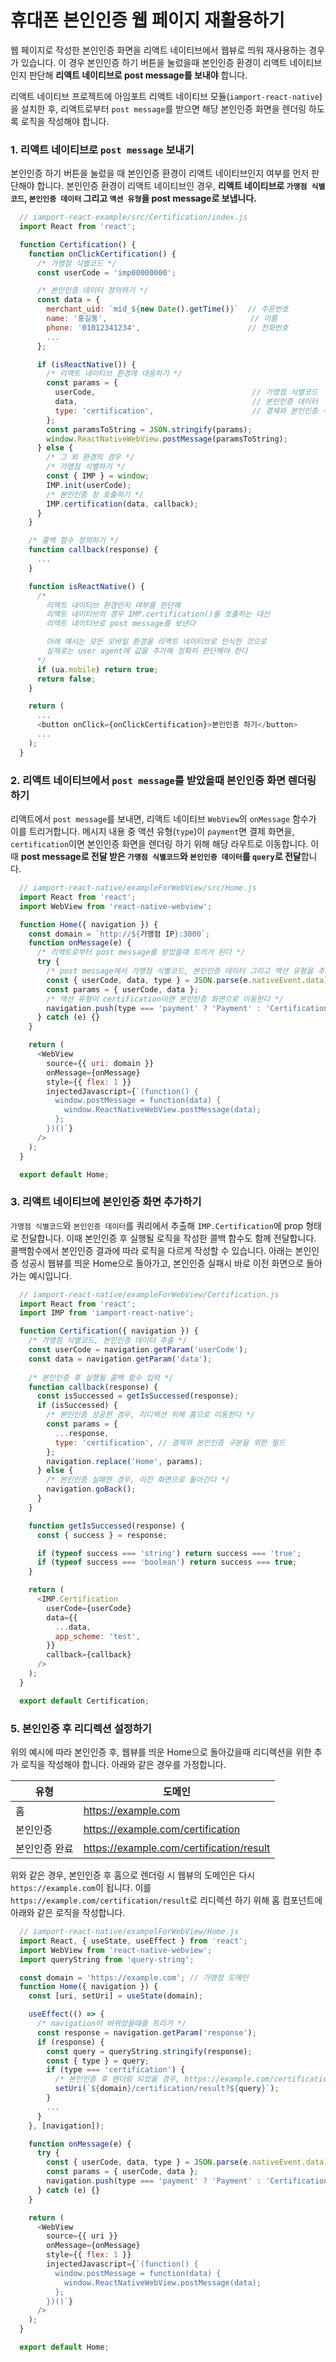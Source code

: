 # 휴대폰 본인인증 웹 페이지 재활용하기

웹 페이지로 작성한 본인인증 화면을 리액트 네이티브에서 웹뷰로 띄워 재사용하는 경우가 있습니다. 이 경우 본인인증 하기 버튼을 눌렀을때 본인인증 환경이 리액트 네이티브인지 판단해 **리액트 네이티브로 post message를 보내야** 합니다.

리액트 네이티브 프로젝트에 아임포트 리액트 네이티브 모듈(`iamport-react-native`)을 설치한 후, 리액트로부터 `post message`를 받으면 해당 본인인증 화면을 렌더링 하도록 로직을 작성해야 합니다.

### 1. 리액트 네이티브로 `post message` 보내기

본인인증 하기 버튼을 눌렀을 때 본인인증 환경이 리액트 네이티브인지 여부를 먼저 판단해야 합니다. 본인인증 환경이 리액트 네이티브인 경우, **리액트 네이티브로 `가맹점 식별코드`, `본인인증 데이터` 그리고 `액션 유형`을 post message로 보냅니다.**

```javascript
  // iamport-react-example/src/Certification/index.js
  import React from 'react';

  function Certification() {
    function onClickCertification() {
      /* 가맹점 식별코드 */
      const userCode = 'imp00000000';

      /* 본인인증 데이터 정의하기 */
      const data = {
        merchant_uid: `mid_${new Date().getTime()}`  // 주문번호
        name: '홍길동',                                // 이름
        phone: '01012341234',                        // 전화번호
        ...
      };

      if (isReactNative()) {
        /* 리액트 네이티브 환경에 대응하기 */
        const params = {
          userCode,                                   // 가맹점 식별코드
          data,                                       // 본인인증 데이터
          type: 'certification',                      // 결제와 본인인증 구분을 위한 필드
        };
        const paramsToString = JSON.stringify(params);
        window.ReactNativeWebView.postMessage(paramsToString);
      } else {
        /* 그 외 환경의 경우 */
        /* 가맹점 식별하기 */
        const { IMP } = window;
        IMP.init(userCode);
        /* 본인인증 창 호출하기 */
        IMP.certification(data, callback);
      }
    }

    /* 콜백 함수 정의하기 */
    function callback(response) {
      ...
    }

    function isReactNative() {
      /*
        리액트 네이티브 환경인지 여부를 판단해
        리액트 네이티브의 경우 IMP.certification()를 호출하는 대신
        리액트 네이티브로 post message를 보낸다

        아래 예시는 모든 모바일 환경을 리액트 네이티브로 인식한 것으로
        실제로는 user agent에 값을 추가해 정확히 판단해야 한다
      */
      if (ua.mobile) return true;
      return false;
    }

    return (
      ...
      <button onClick={onClickCertification}>본인인증 하기</button>
      ...
    );
  }
```

### 2. 리액트 네이티브에서 `post message`를 받았을때 본인인증 화면 렌더링하기

리액트에서 `post message`를 보내면, 리액트 네이티브 `WebView`의 `onMessage` 함수가 이를 트리거합니다. 메시지 내용 중 액션 유형(`type`)이 `payment`면 결제 화면을, `certification`이면 본인인증 화면을 렌더링 하기 위해 해당 라우트로 이동합니다. 이때 **post message로 전달 받은 `가맹점 식별코드`와 `본인인증 데이터`를 `query`로 전달**합니다.

```javascript
  // iamport-react-native/exampleForWebView/src/Home.js
  import React from 'react';
  import WebView from 'react-native-webview';

  function Home({ navigation }) {
    const domain = `http://${가맹점 IP}:3000`;
    function onMessage(e) {
      /* 리액트로부터 post message를 받았을때 트리거 된다 */
      try {
        /* post message에서 가맹점 식별코드, 본인인증 데이터 그리고 액션 유형을 추출한다 */
        const { userCode, data, type } = JSON.parse(e.nativeEvent.data);
        const params = { userCode, data };
        /* 액션 유형이 certification이면 본인인증 화면으로 이동한다 */
        navigation.push(type === 'payment' ? 'Payment' : 'Certification', params);
      } catch (e) {}
    }

    return (
      <WebView
        source={{ uri: domain }} 
        onMessage={onMessage}
        style={{ flex: 1 }}
        injectedJavascript={`(function() {
          window.postMessage = function(data) {
            window.ReactNativeWebView.postMessage(data);
          };
        })()`}
      />
    );
  }

  export default Home;
```

### 3. 리액트 네이티브에 본인인증 화면 추가하기

`가맹점 식별코드`와 `본인인증 데이터`를 쿼리에서 추출해 `IMP.Certification`에 prop 형태로 전달합니다. 이때 본인인증 후 실행될 로직을 작성한 콜백 함수도 함께 전달합니다. 콜백함수에서 본인인증 결과에 따라 로직을 다르게 작성할 수 있습니다. 아래는 본인인증 성공시 웹뷰를 띄운 Home으로 돌아가고, 본인인증 실패시 바로 이전 화면으로 돌아가는 예시입니다.

```javascript
  // iamport-react-native/exampleForWebView/Certification.js
  import React from 'react';
  import IMP from 'iamport-react-native';

  function Certification({ navigation }) {
    /* 가맹점 식별코드, 본인인증 데이터 추출 */
    const userCode = navigation.getParam('userCode');
    const data = navigation.getParam('data');
    
    /* 본인인증 후 실행될 콜백 함수 입력 */
    function callback(response) {
      const isSuccessed = getIsSuccessed(response);
      if (isSuccessed) {
        /* 본인인증 성공한 경우, 리디렉션 위해 홈으로 이동한다 */
        const params = {
          ...response,
          type: 'certification', // 결제와 본인인증 구분을 위한 필드
        };
        navigation.replace('Home', params);
      } else {
        /* 본인인증 실패한 경우, 이전 화면으로 돌아간다 */
        navigation.goBack();
      }
    }

    function getIsSuccessed(response) {
      const { success } = response;

      if (typeof success === 'string') return success === 'true';
      if (typeof success === 'boolean') return success === true;
    }

    return (
      <IMP.Certification
        userCode={userCode}
        data={{
          ...data,
          app_scheme: 'test',
        }}
        callback={callback}
      />
    );
  }

  export default Certification;
```

### 5. 본인인증 후 리디렉션 설정하기

위의 예시에 따라 본인인증 후, 웹뷰를 띄운 Home으로 돌아갔을때 리디렉션을 위한 추가 로직을 작성해야 합니다. 아래와 같은 경우를 가정합니다.

| 유형        | 도메인                                       |
| ---------- | ------------------------------------------ |
| 홈          | https://example.com                       |
| 본인인증      | https://example.com/certification         |
| 본인인증 완료  | https://example.com/certification/result  |

위와 같은 경우, 본인인증 후 홈으로 렌더링 시 웹뷰의 도메인은 다시 `https://example.com`이 됩니다. 이를 `https://example.com/certification/result`로 리디렉션 하기 위해 홈 컴포넌트에 아래와 같은 로직을 작성합니다.

```javascript
  // iamport-react-native/exampelForWebView/Home.js
  import React, { useState, useEffect } from 'react';
  import WebView from 'react-native-webview';
  import queryString from 'query-string';

  const domain = 'https://example.com'; // 가맹점 도메인
  function Home({ navigation }) {
    const [uri, setUri] = useState(domain);

    useEffect(() => {
      /* navigation이 바뀌었을때를 트리거 */
      const response = navigation.getParam('response');
      if (response) {
        const query = queryString.stringify(response);
        const { type } = query;
        if (type === 'certification') {
          /* 본인인증 후 렌더링 되었을 경우, https://example.com/certification/result로 리디렉션 시킨다 */
          setUri(`${domain}/certification/result?${query}`);    
        }
        ...
      }
    }, [navigation]);

    function onMessage(e) {
      try {
        const { userCode, data, type } = JSON.parse(e.nativeEvent.data);
        const params = { userCode, data };
        navigation.push(type === 'payment' ? 'Payment' : 'Certification', params);
      } catch (e) {}
    }

    return (
      <WebView
        source={{ uri }} 
        onMessage={onMessage}
        style={{ flex: 1 }}
        injectedJavascript={`(function() {
          window.postMessage = function(data) {
            window.ReactNativeWebView.postMessage(data);
          };
        })()`}
      />
    );
  }

  export default Home;
```